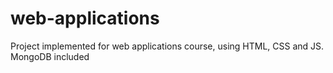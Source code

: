# web-applications
Project implemented for web applications course, using HTML, CSS and JS. 
MongoDB included
